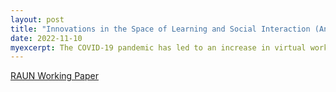```yaml
---
layout: post
title: "Innovations in the Space of Learning and Social Interaction (Anna Arias-Duart and Chelsea Couture)"
date: 2022-11-10
myexcerpt: The COVID-19 pandemic has led to an increase in virtual work and learning environments. The paper at hand sheds light on how social interactions are affected in the virtual space. We focus on one specific sub-area of virtual interactions in adult professional development programs: The virtual learning environment offered to United Nations High Commissioner for Refugees (UNHCR) staff members. This study applies a qualitative research strategy and conducts semi-structured interviews with 3 different target groups. The investigation found that all 3 stakeholder groups coincide on certain advantages and disadvantages when learning online, and that the creation of meaningful social relationships virtually is especially problematic. The current investigation concludes by giving 3 higher-level recommendations on how to foster social interactions in the virtual space and relates these to specified hands-on approaches. 
---
```


[RAUN Working Paper](http://www.ra-un.org/uploads/4/7/5/4/47544571/group_15_unhcr_2021_raun_final_paper.pdf)

<object data="/images/group_15_unhcr_2021_raun_final_paper.pdf" width="1000" height="1000" type='application/pdf'></object>
